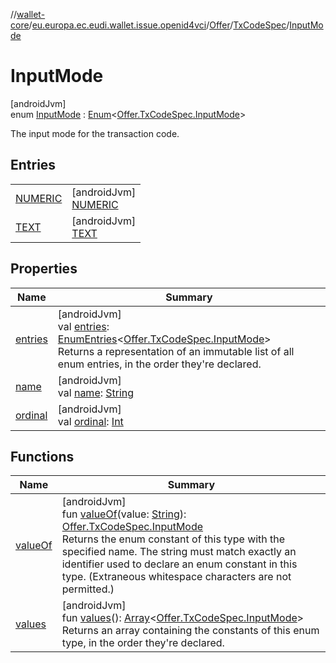 //[wallet-core](../../../../../index.md)/[eu.europa.ec.eudi.wallet.issue.openid4vci](../../../index.md)/[Offer](../../index.md)/[TxCodeSpec](../index.md)/[InputMode](index.md)

# InputMode

[androidJvm]\
enum [InputMode](index.md) : [Enum](https://kotlinlang.org/api/latest/jvm/stdlib/kotlin/-enum/index.html)&lt;[Offer.TxCodeSpec.InputMode](index.md)&gt; 

The input mode for the transaction code.

## Entries

| | |
|---|---|
| [NUMERIC](-n-u-m-e-r-i-c/index.md) | [androidJvm]<br>[NUMERIC](-n-u-m-e-r-i-c/index.md) |
| [TEXT](-t-e-x-t/index.md) | [androidJvm]<br>[TEXT](-t-e-x-t/index.md) |

## Properties

| Name | Summary |
|---|---|
| [entries](entries.md) | [androidJvm]<br>val [entries](entries.md): [EnumEntries](https://kotlinlang.org/api/latest/jvm/stdlib/kotlin.enums/-enum-entries/index.html)&lt;[Offer.TxCodeSpec.InputMode](index.md)&gt;<br>Returns a representation of an immutable list of all enum entries, in the order they're declared. |
| [name](-t-e-x-t/index.md#-372974862%2FProperties%2F1615067946) | [androidJvm]<br>val [name](-t-e-x-t/index.md#-372974862%2FProperties%2F1615067946): [String](https://kotlinlang.org/api/latest/jvm/stdlib/kotlin/-string/index.html) |
| [ordinal](-t-e-x-t/index.md#-739389684%2FProperties%2F1615067946) | [androidJvm]<br>val [ordinal](-t-e-x-t/index.md#-739389684%2FProperties%2F1615067946): [Int](https://kotlinlang.org/api/latest/jvm/stdlib/kotlin/-int/index.html) |

## Functions

| Name | Summary |
|---|---|
| [valueOf](value-of.md) | [androidJvm]<br>fun [valueOf](value-of.md)(value: [String](https://kotlinlang.org/api/latest/jvm/stdlib/kotlin/-string/index.html)): [Offer.TxCodeSpec.InputMode](index.md)<br>Returns the enum constant of this type with the specified name. The string must match exactly an identifier used to declare an enum constant in this type. (Extraneous whitespace characters are not permitted.) |
| [values](values.md) | [androidJvm]<br>fun [values](values.md)(): [Array](https://kotlinlang.org/api/latest/jvm/stdlib/kotlin/-array/index.html)&lt;[Offer.TxCodeSpec.InputMode](index.md)&gt;<br>Returns an array containing the constants of this enum type, in the order they're declared. |
